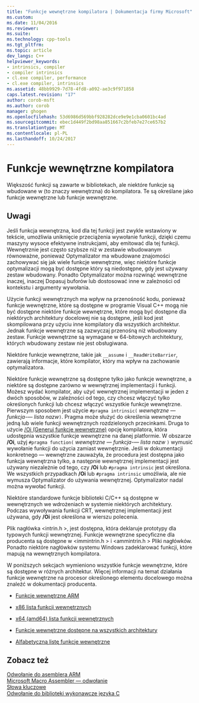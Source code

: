 ```yaml
---
title: "Funkcje wewnętrzne kompilatora | Dokumentacja firmy Microsoft"
ms.custom: 
ms.date: 11/04/2016
ms.reviewer: 
ms.suite: 
ms.technology: cpp-tools
ms.tgt_pltfrm: 
ms.topic: article
dev_langs: C++
helpviewer_keywords:
- intrinsics, compiler
- compiler intrinsics
- cl.exe compiler, performance
- cl.exe compiler, intrinsics
ms.assetid: 48bb9929-7d78-4fd8-a092-ae3c9f971858
caps.latest.revision: "17"
author: corob-msft
ms.author: corob
manager: ghogen
ms.openlocfilehash: 53d6986d569bbf928282dce9e9e1cba0601bc4ad
ms.sourcegitcommit: ebec1d449f2bd98aa851667c2bfeb7e27ce657b2
ms.translationtype: MT
ms.contentlocale: pl-PL
ms.lasthandoff: 10/24/2017
---
```

# <a name="compiler-intrinsics"></a>Funkcje wewnętrzne kompilatora
Większość funkcji są zawarte w bibliotekach, ale niektóre funkcje są wbudowane w (to znaczy wewnętrzna) do kompilatora. Te są określane jako funkcje wewnętrzne lub funkcje wewnętrzne.  
  
## <a name="remarks"></a>Uwagi  
 Jeśli funkcja wewnętrzna, kod dla tej funkcji jest zwykle wstawiony w tekście, umożliwia uniknięcie przeciążenia wywołanie funkcji, dzięki czemu maszyny wysoce efektywne instrukcjami, aby emitować dla tej funkcji. Wewnętrznie jest często szybsze niż w zestawie wbudowanym równoważne, ponieważ Optymalizator ma wbudowane znajomości zachowywać się jak wiele funkcje wewnętrzne, więc niektóre funkcje optymalizacji mogą być dostępne który są niedostępne, gdy jest używany zestaw wbudowany. Ponadto Optymalizator można rozwinąć wewnętrzne inaczej, inaczej Dopasuj buforów lub dostosować inne w zależności od kontekstu i argumenty wywołania.  
  
 Użycie funkcji wewnętrznych ma wpływ na przenośność kodu, ponieważ funkcje wewnętrzne, które są dostępne w programie Visual C++ mogą nie być dostępne niektóre funkcje wewnętrzne, które mogą być dostępne dla niektórych architektury docelowej nie są dostępne, jeśli kod jest skompilowana przy użyciu inne kompilatory dla wszystkich architektur. Jednak funkcje wewnętrzne są zazwyczaj przenośną niż wbudowany zestaw. Funkcje wewnętrzne są wymagane w 64-bitowych architektury, których wbudowany zestaw nie jest obsługiwana.  
  
 Niektóre funkcje wewnętrzne, takie jak `__assume` i `__ReadWriteBarrier`, zawierają informacje, które kompilator, który ma wpływ na zachowanie optymalizatora.  
  
 Niektóre funkcje wewnętrzne są dostępne tylko jako funkcje wewnętrzne, a niektóre są dostępne zarówno w wewnętrznej implementacji i funkcji. Możesz wydać kompilator, aby użyć wewnętrznej implementacji w jeden z dwóch sposobów, w zależności od tego, czy chcesz włączyć tylko określonych funkcji lub chcesz włączyć wszystkie funkcje wewnętrzne. Pierwszym sposobem jest użycie `#pragma intrinsic(` *wewnętrzne — funkcja-— lista nazw*`)`. Pragma może służyć do określenia wewnętrzne jedną lub wiele funkcji wewnętrznych rozdzielonych przecinkami. Druga to użycie [/Oi (Generuj funkcje wewnętrzne)](../build/reference/oi-generate-intrinsic-functions.md) opcję kompilatora, która udostępnia wszystkie funkcje wewnętrzne na danej platformie. W obszarze **/Oi**, użyj `#pragma function(` *wewnętrzne — funkcja-— lista nazw* `)` wymusić wywołanie funkcji do użycia zamiast wewnętrznie. Jeśli w dokumentacji konkretnego — wewnętrzne zauważyła, że procedura jest dostępna jako funkcja wewnętrzna tylko, a następnie wewnętrznej implementacji jest używany niezależnie od tego, czy **/Oi** lub `#pragma intrinsic` jest określona. We wszystkich przypadkach **/Oi** lub `#pragma intrinsic` umożliwia, ale nie wymusza Optymalizator do używania wewnętrznej. Optymalizator nadal można wywołać funkcji.  
  
 Niektóre standardowe funkcje biblioteki C/C++ są dostępne w wewnętrznych we wdrożeniach w systemie niektórych architektury. Podczas wywoływania funkcji CRT, wewnętrznej implementacji jest używana, gdy **/Oi** jest określona w wierszu polecenia.  
  
 Plik nagłówka \<intrin.h >, jest dostępna, która deklaruje prototypy dla typowych funkcji wewnętrznej. Funkcje wewnętrzne specyficzne dla producenta są dostępne w \<immintrin.h > i \<ammintrin.h > Pliki nagłówków. Ponadto niektóre nagłówków systemu Windows zadeklarować funkcji, które mapują na wewnętrznych kompilatora.  
  
 W poniższych sekcjach wymieniono wszystkie funkcje wewnętrzne, które są dostępne w różnych architektur. Więcej informacji na temat działania funkcje wewnętrzne na procesor określonego elementu docelowego można znaleźć w dokumentacji producenta.  
  
-   [Funkcje wewnętrzne ARM](../intrinsics/arm-intrinsics.md)  
  
-   [x86 lista funkcji wewnętrznych](../intrinsics/x86-intrinsics-list.md)  
  
-   [x64 (amd64) lista funkcji wewnętrznych](../intrinsics/x64-amd64-intrinsics-list.md)  
  
-   [Funkcje wewnętrzne dostępne na wszystkich architektury](../intrinsics/intrinsics-available-on-all-architectures.md)  
  
-   [Alfabetyczną listę funkcje wewnętrzne](../intrinsics/alphabetical-listing-of-intrinsic-functions.md)  
  
## <a name="see-also"></a>Zobacz też  
 [Odwołanie do asemblera ARM](../assembler/arm/arm-assembler-reference.md)   
 [Microsoft Macro Assembler — odwołanie](../assembler/masm/microsoft-macro-assembler-reference.md)   
 [Słowa kluczowe](../cpp/keywords-cpp.md)   
 [Odwołanie do biblioteki wykonawcze języka C](../c-runtime-library/c-run-time-library-reference.md)